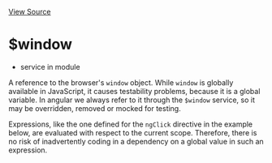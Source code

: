 

[View Source](http://github.com///tree/master/#L14423)



# $window






* service in module []()






A reference to the browser's `window` object. While `window`
is globally available in JavaScript, it causes testability problems, because
it is a global variable. In angular we always refer to it through the
`$window` service, so it may be overridden, removed or mocked for testing.

Expressions, like the one defined for the `ngClick` directive in the example
below, are evaluated with respect to the current scope.  Therefore, there is
no risk of inadvertently coding in a dependency on a global value in such an
expression.







  










